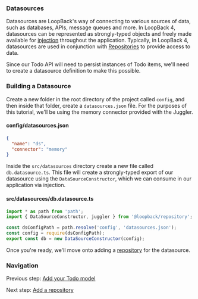 ### Datasources

Datasources are LoopBack's way of connecting to various sources of data, such
as databases, APIs, message queues and more. In LoopBack 4, datasources can
be represented as strongly-typed objects and freely made available for
[injection](http://loopback.io/doc/en/lb4/Dependency-injection.html)
throughout the application. Typically, in LoopBack 4, datasources are used
in conjunction with
[Repositories](http://loopback.io/doc/en/lb4/Repositories.html) to provide
access to data.

Since our Todo API will need to persist instances of Todo items, we'll need to
create a datasource definition to make this possible.

### Building a Datasource

Create a new folder in the root directory of the project called `config`,
and then inside that folder, create a `datasources.json` file. For the purposes
of this tutorial, we'll be using the memory connector provided with the Juggler.

#### config/datasources.json
```json
{
  "name": "ds",
  "connector": "memory"
}
```

Inside the `src/datasources` directory create a new file called `db.datasource.ts`. This file will create
a strongly-typed export of our datasource using the `DataSourceConstructor`,
which we can consume in our application via injection.

#### src/datasources/db.datasource.ts

```ts
import * as path from 'path';
import { DataSourceConstructor, juggler } from '@loopback/repository';

const dsConfigPath = path.resolve('config', 'datasources.json');
const config = require(dsConfigPath);
export const db = new DataSourceConstructor(config);
```

Once you're ready, we'll move onto adding a [repository](repository.md) for
the datasource.

### Navigation

Previous step: [Add your Todo model](model.md)

Next step: [Add a repository](repository.md)
